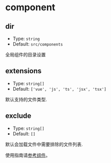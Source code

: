 # component

## dir

- Type: `string`
- Default: `src/components`

全局组件的目录设置

## extensions

- Type: `string[]`
- Default: `['vue', 'js', 'ts', 'jsx', 'tsx']`

默认支持的文件类型.

## exclude

- Type: `string[]`
- Default: `[]`

默认会加载文件中需要排除的文件列表.

使用指南请[参考组件](/convue/zh/guide/components)。

